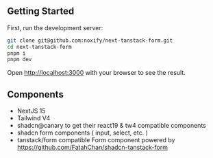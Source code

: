 ## Getting Started

First, run the development server:

```bash
git clone git@github.com:noxify/next-tanstack-form.git
cd next-tanstack-form
pnpm i
pnpm dev
```

Open [http://localhost:3000](http://localhost:3000) with your browser to see the result.

## Components

- NextJS 15
- Tailwind V4
- shadcn@canary to get their react19 & tw4 compatible components
- shadcn form components ( input, select, etc. )
- tanstack/form compatible Form component powered by https://github.com/FatahChan/shadcn-tanstack-form
